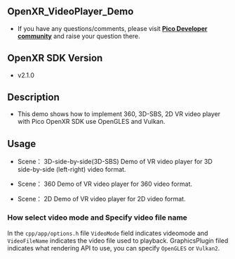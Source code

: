 ## OpenXR_VideoPlayer_Demo
  - If you have any questions/comments, please visit [**Pico Developer community**](https://devanswers.pico-interactive.com/) and raise your question there.

## OpenXR SDK Version
  - v2.1.0
  
## Description
  - This demo shows how to implement 360, 3D-SBS, 2D VR video player with Pico OpenXR SDK use OpenGLES and Vulkan.

## Usage
  - Scene： 3D-side-by-side(3D-SBS)
    Demo of VR video player for 3D side-by-side (left-right) video format.

  - Scene： 360 
    Demo of VR video player for 360 video format.

  - Scene： 2D
    Demo of VR video player for 2D video format.

### How select video mode and Specify video file name
  In the `cpp/app/options.h` file `VideoMode` field indicates videomode and `VideoFileName` indicates the video file used to playback. GraphicsPlugin filed indicates what rendering API to use, you can specify `OpenGLES` or `Vulkan2`.
